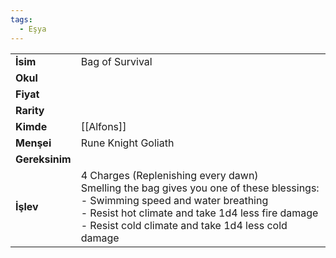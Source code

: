 ```yaml
---
tags:
  - Eşya
---  
```

  
  
  
|  |  |  
|---|---|  
| **İsim** | Bag of Survival|  
| **Okul** | |  
| **Fiyat** | |  
| **Rarity** | |  
| **Kimde** | [[Alfons]]|  
| **Menşei** | Rune Knight Goliath|  
| **Gereksinim** | |  
| **İşlev** | 4 Charges (Replenishing every dawn)<br>Smelling the bag gives you one of these blessings:<br>- Swimming speed and water breathing<br>- Resist hot climate and take 1d4 less fire damage<br>- Resist cold climate and take 1d4 less cold damage|  
  
  
